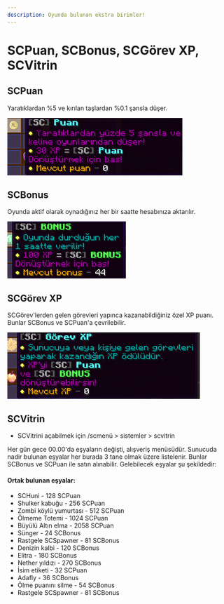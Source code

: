 ```yaml
---
description: Oyunda bulunan ekstra birimler!
---
```


# SCPuan, SCBonus, SCGörev XP, SCVitrin

## SCPuan

Yaratıklardan %5 ve kırılan taşlardan %0.1 şansla düşer.

![](<../../../.gitbook/assets/image (186).png>)

## SCBonus

Oyunda aktif olarak oynadığınız her bir saatte hesabınıza aktarılır.

![](<../../../.gitbook/assets/image (27).png>)

## SCGörev XP

SCGörev'lerden gelen görevleri yapınca kazanabildiğiniz özel XP puanı. Bunlar SCBonus ve SCPuan'a çevrilebilir.

![](<../../../.gitbook/assets/image (12).png>)

## SCVitrin&#x20;

* SCVitrini açabilmek için /scmenü > sistemler > scvitrin

Her gün gece 00.00'da eşyaların değişti, alışveriş menüsüdür. Sunucuda nadir bulunan eşyalar her burada 3 tane olmak üzere listelenir. Bunlar SCBonus ve SCPuan ile satın alınabilir. Gelebilecek eşyalar şu şekildedir:

#### Ortak bulunan eşyalar:

* SCHuni - 128 SCPuan
* Shulker kabuğu - 256 SCPuan
* Zombi köylü yumurtası - 512 SCPuan
* Ölmeme Totemi - 1024 SCPuan
* Büyülü Altın elma - 2058 SCPuan
* Sünger - 24 SCBonus
* Rastgele SCSpawner - 81 SCBonus
* Denizin kalbi - 120 SCBonus
* Elitra - 180 SCBonus
* Nether yıldızı - 270 SCBonus
* İsim etiketi - 32 SCPuan
* Adafly - 36 SCBonus
* Ölme puanını silme - 54 SCBonus
* Rastgele SCSpawner - 81 SCBonus
